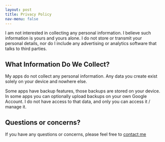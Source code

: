 ```yaml
---
layout: post
title: Privacy Policy
nav-menu: false
---
```


I am not interested in collecting any personal information. I believe such information is yours and yours alone. I do not store or transmit your personal details, nor do I include any advertising or analytics software that talks to third parties.

## What Information Do We Collect?
My apps do not collect any personal information. Any data you create exist solely on your device and nowhere else.

Some apps have backup features, those backups are stored on your device. In some apps you can optionally upload backups on your own Google Account. I do not have access to that data, and only you can access it / manage it.

## Questions or concerns?
If you have any questions or concerns, please feel free to [contact me](mailto:me@alejandrobicelis.ca)